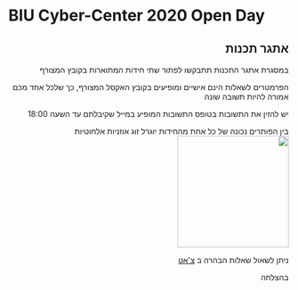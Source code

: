 # BIU Cyber-Center 2020 Open Day
<div dir="rtl">
  <h2 align="right"> אתגר תכנות </h2>
  
  <p align="right">
    במסגרת אתגר התכנות תתבקשו לפתור שתי חידות המתוארות בקובץ המצורף
  </p>
  <p align = "right">
    הפרמטרים לשאלות הינם אישיים ומופיעים בקובץ האקסל המצורף, כך שלכל אחד מכם אמורה להיות תשובה שונה
  </p>
  <p align = "right">
    יש להזין את התשובות בטופס התשובות המופיע במייל שקיבלתם עד השעה 18:00
  </p>
  <p align = "right">
    בין הפותרים נכונה של כל אחת מהחידות יוגרל זוג אוזניות אלחוטיות
    <br>
    <img src="https://user-images.githubusercontent.com/2613469/98917981-bba94a00-24d5-11eb-9c32-efa799650174.jpg" height="200"/>
  </p>
  
  <p align = "right">
    ניתן לשאול שאלות הבהרה ב
    <a href="https://tlk.io/openday" target="_blank">צ'אט</a>
  </p>
  
  <p align = "right">
    בהצלחה
  </p>
</div>
